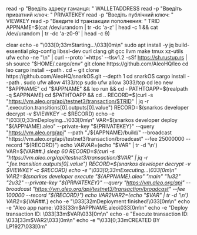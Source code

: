 read -p "Введіть адресу гаманця: " WALLETADDRESS
read -p "Введіть приватний ключ: " PRIVATEKEY
read -p "Введіть публічний ключ: " VIEWKEY
read -p "Введите id транзакции пополнения: " TRID
APPNAME=$(cat /dev/urandom | tr -dc 'a-z' | head -c 1 && cat /dev/urandom | tr -dc 'a-z0-9' | head -c 9)

clear
echo -e "\033[0;33mStarting...\033[0m\n"
sudo apt install -y jq build-essential pkg-config libssl-dev curl clang git gcc llvm make tmux xz-utils ufw
echo -ne "\n" | curl --proto '=https' --tlsv1.2 -sSf https://sh.rustup.rs | sh
source "$HOME/.cargo/env"
git clone https://github.com/AleoHQ/leo
cd leo
cargo install --path .
cd ~
git clone https://github.com/AleoHQ/snarkOS.git --depth 1
cd snarkOS
cargo install --path .
sudo ufw allow 4133/tcp
sudo ufw allow 3033/tcp
cd
leo new "$APPNAME"
cd "$APPNAME" && leo run && cd -
PATHTOAPP=$(realpath -q $APPNAME)
cd $PATHTOAPP && cd ..
RECORD=$(curl -s "https://vm.aleo.org/api/testnet3/transaction/$TRID" | jq -r ".execution.transitions[0].outputs[0].value")
RECORD=$(snarkos developer decrypt -v $VIEWKEY -c $RECORD)
echo -e "\033[0;33mDeploying...\033[0m\n"
VAR=$(snarkos developer deploy "${APPNAME}.aleo" --private-key "${PRIVATEKEY}" --query "https://vm.aleo.org/api" --path "./${APPNAME}/build/" --broadcast "https://vm.aleo.org/api/testnet3/transaction/broadcast" --fee 25000000 --record "${RECORD}")
echo $VAR
VAR=$(echo "$VAR" | tr -d '\n')
VAR=${VAR##*.}
sleep 60
RECORD=$(curl -s "https://vm.aleo.org/api/testnet3/transaction/$VAR" | jq -r ".fee.transition.outputs[0].value")
RECORD=$(snarkos developer decrypt -v $VIEWKEY -c $RECORD)
echo -e "\033[0;33mExecuting...\033[0m\n"
VAR2=$(snarkos developer execute "${APPNAME}.aleo" "main" "1u32" "2u32" --private-key "${PRIVATEKEY}" --query "https://vm.aleo.org/api" --broadcast "https://vm.aleo.org/api/testnet3/transaction/broadcast" --fee 100000 --record "${RECORD}")
echo $VAR2
VAR2=$(echo "$VAR" | tr -d '\n')
VAR2=${VAR##*.}
echo -e "\033[32mDeployment finished!\033[0m\n"
echo -e "Aleo app name: \033[33m$APPNAME.aleo\033[0m\n"
echo -e "Deploy transaction ID: \033[33m$VAR\033[0m\n"
echo -e "Execute transaction ID: \033[33m$VAR2\033[0m\n"
echo -e "\033[0;33mCREATED BY LP1927\033[0m"
